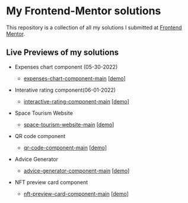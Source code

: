 # My Frontend-Mentor solutions

This repository is a collection of all my solutions I submitted at [Frontend Mentor](https://frontendmentor.io).

## Live Previews of my solutions

- Expenses chart component (05-30-2022)

  - [expenses-chart-component-main](https://github.com/tombatossals/frontendmentor-challenges/tree/main/expenses-chart-component-main) [[demo](https://tombatossals.github.io/frontendmentor-challenges/expenses-chart-component-main/)]

- Interative rating component(06-01-2022)

  - [interactive-rating-component-main](https://github.com/tombatossals/frontendmentor-challenges/tree/main/interactive-rating-component-main) [[demo](https://tombatossals.github.io/frontendmentor-challenges/interactive-rating-component-main/)]

- Space Tourism Website
  - [space-tourism-website-main](https://github.com/tombatossals/frontendmentor-challenges/tree/main/space-tourism-website-main) [[demo](https://tombatossals.github.io/frontendmentor-challenges/space-tourism-website-main/)]

- QR code component
  - [qr-code-component-main](https://github.com/tombatossals/frontendmentor-challenges/tree/main/qr-code-component-main) [[demo](https://tombatossals.github.io/frontendmentor-challenges/qr-code-component-main/)]

- Advice Generator
  - [advice-generator-component-main](https://github.com/tombatossals/frontendmentor-challenges/tree/main/advice-generator-app-main) [[demo](https://tombatossals.github.io/frontendmentor-challenges/advice-generator-app-main/)]

- NFT preview card component
  - [nft-preview-card-component-main](https://github.com/tombatossals/frontendmentor-challenges/tree/main/nft-preview-card-component-main) [[demo](https://tombatossals.github.io/frontendmentor-challenges/nft-preview-card-component-main/)]
